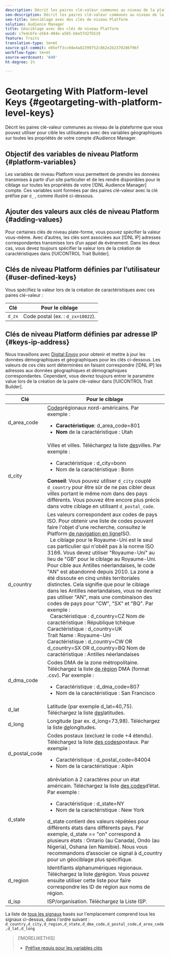 ```yaml
---
description: Décrit les paires clé-valeur communes au niveau de la plateforme que vous pouvez utiliser pour cible les utilisateurs avec des variables géographiques sur toutes les propriétés de votre compte d’Audience Manager.
seo-description: Décrit les paires clé-valeur communes au niveau de la plateforme que vous pouvez utiliser pour cible les utilisateurs avec des variables géographiques sur toutes les propriétés de votre compte d’Audience Manager.
seo-title: Géociblage avec des clés de niveau Platform
solution: Audience Manager
title: Géociblage avec des clés de niveau Platform
uuid: c7e4cbfe-e564-404e-a565-bbe5fd2fb519
feature: Traits
translation-type: tm+mt
source-git-commit: e05eff3cc04e4a82399752c862e2b2370286f96f
workflow-type: tm+mt
source-wordcount: '649'
ht-degree: 1%

---
```



# Geotargeting With Platform-level Keys {#geotargeting-with-platform-level-keys}

Décrit les paires clé-valeur communes au niveau de la plateforme que vous pouvez utiliser pour cible les utilisateurs avec des variables géographiques sur toutes les propriétés de votre compte d’Audience Manager.

<!-- c_tb_platform_vars.xml -->

## Objectif des variables de niveau Platform {#platform-variables}

Les variables de niveau Platform vous permettent de prendre les données transmises à partir d’un site particulier et de les rendre disponibles pour le ciblage sur toutes les propriétés de votre [!DNL Audience Manager] compte. Ces variables sont formées par des paires [](../../reference/key-value-pairs-explained.md) clé-valeur avec la clé préfixe par `d_` , comme illustré ci-dessous.

## Ajouter des valeurs aux clés de niveau Platform {#adding-values}

Pour certaines clés de niveau plate-forme, vous pouvez spécifier la valeur vous-même. Avec d’autres, les clés sont associées aux [!DNL IP] adresses correspondantes transmises lors d’un appel de événement. Dans les deux cas, vous devez toujours spécifier la valeur lors de la création de caractéristiques dans [!UICONTROL Trait Builder].

## Clés de niveau Platform définies par l’utilisateur {#user-defined-keys}

Vous spécifiez la valeur lors de la création de caractéristiques avec ces paires clé-valeur :

| Clé | Pour le ciblage |
|---|---|
| `d_zx` | Code postal (ex. : `d_zx=10022`). |

## Clés de niveau Platform définies par adresse IP {#keys-ip-address}

Nous travaillons avec [Digital Envoy](https://www.digitalenvoy.com/) pour obtenir et mettre à jour les données démographiques et géographiques pour les clés ci-dessous. Les valeurs de ces clés sont déterminées en faisant correspondre [!DNL IP] les adresses aux données géographiques et démographiques correspondantes. Cependant, vous devrez toujours entrer le paramètre value lors de la création de la paire clé-valeur dans [!UICONTROL Trait Builder].

| Clé | Pour le ciblage |
|--- |--- |
| d_area_code | [Codes](https://en.wikipedia.org/wiki/List_of_North_American_Numbering_Plan_area_codes)régionaux nord-américains.  Par exemple : <ul><li>**Caractéristique**:  d_area_code=801</li><li>**Nom** de la caractéristique : Utah</li></ul> |
| d_city | Villes et villes. Téléchargez la liste [des](assets/d_city.txt)villes.  Par exemple : <ul><li>Caractéristique :  d_city=bonn</li><li>Nom de la caractéristique : Bonn</li></ul> **Conseil**: Vous pouvez utiliser `d_city` couplé `d_country` pour être sûr de ne pas cibler deux villes portant le même nom dans des pays différents. Vous pouvez être encore plus précis dans votre ciblage en utilisant `d_postal_code`. |
| d_country | Les valeurs correspondent aux codes de pays ISO. Pour obtenir une liste de codes pouvant faire l&#39;objet d&#39;une recherche, consultez le Platform [de navigation en ligne](https://www.iso.org/obp/ui/#home)ISO. <br>  Le ciblage pour le Royaume-Uni est le seul cas particulier qui n&#39;obéit pas à la norme ISO 3166. Vous devez utiliser &quot;Royaume-Uni&quot; au lieu de &quot;GB&quot; pour le ciblage au Royaume-Uni.  Pour cible aux Antilles néerlandaises, le code &quot;AN&quot; est abandonné depuis 2010. La zone a été dissoute en cinq unités territoriales distinctes. Cela signifie que pour le ciblage dans les Antilles néerlandaises, vous ne devriez pas utiliser &quot;AN&quot;, mais une combinaison des codes de pays pour &quot;CW&quot;, &quot;SX&quot; et &quot;BQ&quot;.  Par exemple :  <br>  Caractéristique :  d_country=CZ Nom de <br>caractéristique : République tchèque <br>Caractéristique :  d_country=UK <br>Trait Name : Royaume-Uni <br>Caractéristique :  d_country=CW OR d_country=SX OR d_country=BQ Nom de <br>caractéristique : Antilles néerlandaises |
| d_dma_code | Codes DMA de la zone métropolitaine. Téléchargez la liste [de région](assets/DMAregions.csv) DMA (format .csv).  Par exemple : <ul><li>Caractéristique :  d_dma_code=807</li><li>Nom de la caractéristique : San Francisco</li></ul> |
| d_lat | Latitude (par exemple d_lat=40,75). Téléchargez la liste [des](assets/d_lat.txt)latitudes. |
| d_long | Longitude (par ex. d_long=73,98). Téléchargez la liste [de](assets/d_long.txt)longitudes. |
| d_postal_code | Codes postaux (excluez le code +4 étendu). Téléchargez la liste [des codes](assets/d_postal_code.txt)postaux.  Par exemple : <ul><li>Caractéristique :  d_postal_code=84004 </li><li>Nom de la caractéristique : Alpin</li></ul> |
| d_state | abréviation à 2 caractères pour un état américain. Téléchargez la liste [des codes](assets/d_state.txt)d’état.  Par exemple : <ul><li>Caractéristique :  d_state=NY </li><li>Nom de la caractéristique : New York</li></ul>d_state contient des valeurs répétées pour différents états dans différents pays. Par exemple, d_state == &quot;on&quot; correspond à plusieurs états : Ontario (au Canada), Ondo (au Nigeria), Oshana (en Namibie). Nous vous recommandons d’associer ce signal à d_country pour un géociblage plus spécifique. |
| d_region | Identifiants alphanumériques régionaux. Téléchargez la liste [de](assets/Country_RegionCodes_City.csv)région.  Vous pouvez ensuite utiliser cette liste pour faire correspondre les ID de région aux noms de région. |
| d_isp | ISP/organisation. Téléchargez la Liste [](assets/d_isp.txt)ISP. |

La liste de [tous les signaux](assets/all.txt) basés sur l&#39;emplacement comprend tous les signaux ci-dessus, dans l&#39;ordre suivant : `d_country,d_city,d_region,d_state,d_dma_code,d_postal_code,d_area_code,d_lat,d_long`

>[!MORELIKETHIS]
>
>* [Préfixe requis pour les variables clés](../../features/traits/trait-variable-prefixes.md)

